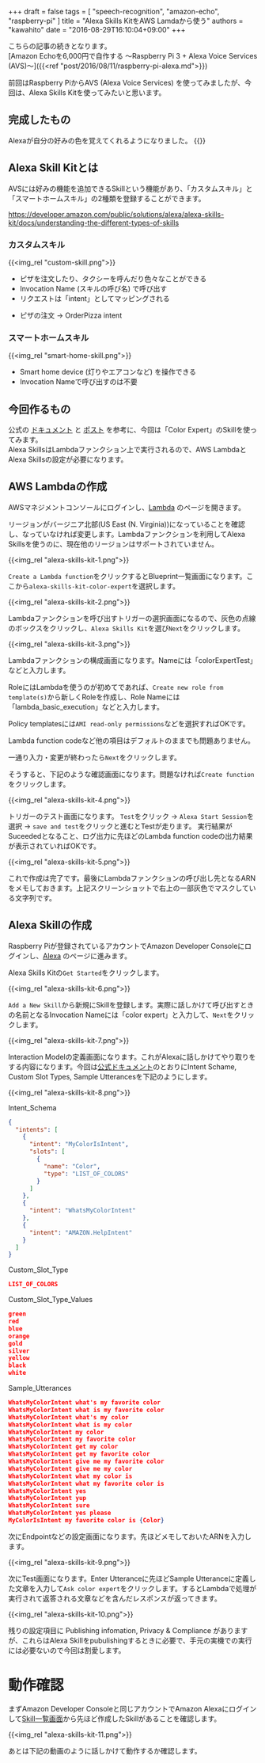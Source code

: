 +++
draft = false
tags = [
  "speech-recognition",
  "amazon-echo",
  "raspberry-pi"
]
title = "Alexa Skills KitをAWS Lamdaから使う"
authors = "kawahito"
date = "2016-08-29T16:10:04+09:00"
+++

こちらの記事の続きとなります。  
[Amazon Echoを6,000円で自作する 〜Raspberry Pi 3 + Alexa Voice Services (AVS)〜]({{<ref "post/2016/08/11/raspberry-pi-alexa.md">}})

前回はRaspberry PiからAVS (Alexa Voice Services) を使ってみましたが、今回は、Alexa Skills Kitを使ってみたいと思います。

## 完成したもの
Alexaが自分の好みの色を覚えてくれるようになりました。
{{<youtube HAOPIuFDdik>}}

## Alexa Skill Kitとは
AVSには好みの機能を追加できるSkillという機能があり、「カスタムスキル」と「スマートホームスキル」の2種類を登録することができます。

https://developer.amazon.com/public/solutions/alexa/alexa-skills-kit/docs/understanding-the-different-types-of-skills

### カスタムスキル
{{<img_rel "custom-skill.png">}}

* ピザを注文したり、タクシーを呼んだり色々なことができる
* Invocation Name (スキルの呼び名) で呼び出す
* リクエストは「intent」としてマッピングされる
 - ピザの注文 &rarr; OrderPizza intent

### スマートホームスキル
{{<img_rel "smart-home-skill.png">}}

* Smart home device (灯りやエアコンなど) を操作できる
* Invocation Nameで呼び出すのは不要 

## 今回作るもの
公式の [ドキュメント](https://developer.amazon.com/appsandservices/solutions/alexa/alexa-skills-kit/docs/developing-an-alexa-skill-as-a-lambda-function) と [ポスト](https://developer.amazon.com/public/community/post/TxDJWS16KUPVKO/New-Alexa-Skills-Kit-Template-Build-a-Trivia-Skill-in-under-an-Hour) を参考に、今回は「Color Expert」のSkillを使ってみます。  
Alexa SkillsはLambdaファンクション上で実行されるので、AWS LambdaとAlexa Skillsの設定が必要になります。


## AWS Lambdaの作成
AWSマネジメントコンソールにログインし、[Lambda](https://console.aws.amazon.com/lambda/home) のページを開きます。

リージョンがバージニア北部(US East (N. Virginia))になっていることを確認し、なっていなければ変更します。Lambdaファンクションを利用してAlexa Skillsを使うのに、現在他のリージョンはサポートされていません。

{{<img_rel "alexa-skills-kit-1.png">}}

``Create a Lambda function``をクリックするとBlueprint一覧画面になります。ここから``alexa-skills-kit-color-expert``を選択します。

{{<img_rel "alexa-skills-kit-2.png">}}

Lambdaファンクションを呼び出すトリガーの選択画面になるので、灰色の点線のボックスをクリックし、``Alexa Skills Kit``を選び``Next``をクリックします。

{{<img_rel "alexa-skills-kit-3.png">}}

Lambdaファンクションの構成画面になります。Nameには「colorExpertTest」などと入力します。

RoleにはLambdaを使うのが初めてであれば、``Create new role from template(s)``から新しくRoleを作成し、Role Nameには「lambda_basic_execution」などと入力します。

Policy templatesには``AMI read-only permissions``などを選択すればOKです。

Lambda function codeなど他の項目はデフォルトのままでも問題ありません。

一通り入力・変更が終わったら``Next``をクリックします。

そうすると、下記のような確認画面になります。問題なければ``Create function``をクリックします。

{{<img_rel "alexa-skills-kit-4.png">}}

トリガーのテスト画面になります。
``Test``をクリック &rarr; ``Alexa Start Session``を選択 &rarr; ``save and test``をクリックと進むとTestが走ります。
実行結果がSuceededとなること、ログ出力に先ほどのLambda function codeの出力結果が表示されていればOKです。

{{<img_rel "alexa-skills-kit-5.png">}}

これで作成は完了です。最後にLambdaファンクションの呼び出し先となるARNをメモしておきます。上記スクリーンショットで右上の一部灰色でマスクしている文字列です。

## Alexa Skillの作成
Raspberry Piが登録されているアカウントでAmazon Developer Consoleにログインし、[Alexa](https://developer.amazon.com/edw/home.html) のページに進みます。

Alexa Skills Kitの``Get Started``をクリックします。

{{<img_rel "alexa-skills-kit-6.png">}}

``Add a New Skill``から新規にSkillを登録します。実際に話しかけて呼び出すときの名前となるInvocation Nameには「color expert」と入力して、``Next``をクリックします。

{{<img_rel "alexa-skills-kit-7.png">}}

Interaction Modelの定義画面になります。これがAlexaに話しかけてやり取りをする内容になります。今回は[公式ドキュメント](https://developer.amazon.com/appsandservices/solutions/alexa/alexa-skills-kit/docs/developing-an-alexa-skill-as-a-lambda-function)のとおりにIntent Schame, Custom Slot Types, Sample Utterancesを下記のようにします。

{{<img_rel "alexa-skills-kit-8.png">}}

Intent_Schema
```json
{
  "intents": [
    {
      "intent": "MyColorIsIntent",
      "slots": [
        {
          "name": "Color",
          "type": "LIST_OF_COLORS"
        }
      ]
    },
    {
      "intent": "WhatsMyColorIntent"
    },
    {
      "intent": "AMAZON.HelpIntent"
    }
  ]
}
```

Custom_Slot_Type
```json
LIST_OF_COLORS
```

Custom_Slot_Type_Values
```json
green
red
blue
orange
gold
silver
yellow
black
white
```

Sample_Utterances
```json
WhatsMyColorIntent what's my favorite color
WhatsMyColorIntent what is my favorite color
WhatsMyColorIntent what's my color
WhatsMyColorIntent what is my color
WhatsMyColorIntent my color
WhatsMyColorIntent my favorite color
WhatsMyColorIntent get my color
WhatsMyColorIntent get my favorite color
WhatsMyColorIntent give me my favorite color
WhatsMyColorIntent give me my color
WhatsMyColorIntent what my color is
WhatsMyColorIntent what my favorite color is
WhatsMyColorIntent yes
WhatsMyColorIntent yup
WhatsMyColorIntent sure
WhatsMyColorIntent yes please
MyColorIsIntent my favorite color is {Color}
```

次にEndpointなどの設定画面になります。先ほどメモしておいたARNを入力します。

{{<img_rel "alexa-skills-kit-9.png">}}

次にTest画面になります。Enter Utteranceに先ほどSample Utteranceに定義した文章を入力して``Ask color expert``をクリックします。するとLambdaで処理が実行されて返答される文章などを含んだレスポンスが返ってきます。

{{<img_rel "alexa-skills-kit-10.png">}}

残りの設定項目に Publishing infomation, Privacy & Compliance がありますが、これらはAlexa Skillをpubulishingするときに必要で、手元の実機での実行には必要ないので今回は割愛します。

# 動作確認
まずAmazon Developer Consoleと同じアカウントでAmazon Alexaにログインして[Skill一覧画面](http://alexa.amazon.com/spa/index.html#skills/your-skills)から先ほど作成したSkillがあることを確認します。

{{<img_rel "alexa-skills-kit-11.png">}}

あとは下記の動画のように話しかけて動作するか確認します。

